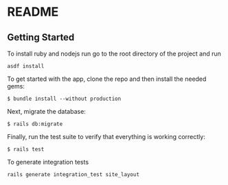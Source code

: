 # README


## Getting Started

To install ruby and nodejs run go to the root directory of the project and run

```
asdf install
```

To get started with the app, clone the repo and then install the needed gems:

```
$ bundle install --without production
```

Next, migrate the database:

```
$ rails db:migrate
```

Finally, run the test suite to verify that everything is working correctly:

```
$ rails test
```

To generate integration tests

```
rails generate integration_test site_layout
```
